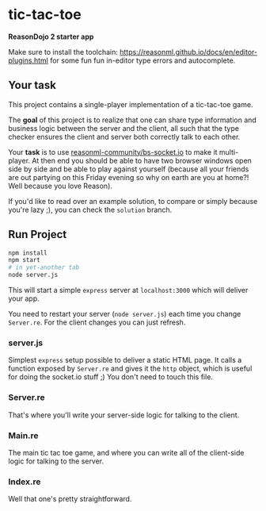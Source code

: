 # tic-tac-toe
**ReasonDojo 2 starter app**

Make sure to install the toolchain: https://reasonml.github.io/docs/en/editor-plugins.html for some fun fun in-editor type errors and autocomplete.

## Your task
This project contains a single-player implementation of a tic-tac-toe game. 

The **goal** of this project is to realize that one can share type information and business logic between the server and the client, all such that the type checker ensures the client and server both correctly talk to each other.

Your **task** is to use [reasonml-community/bs-socket.io](https://github.com/reasonml-community/bs-socket.io/tree/gadt) to make it multi-player. At then end you should be able to have two browser windows open side by side and be able to play against yourself (because all your friends are out partying on this Friday evening so why on earth are you at home?! Well because you love Reason).

If you'd like to read over an example solution, to compare or simply because you're lazy ;), you can check the `solution` branch.

## Run Project

```sh
npm install
npm start
# in yet-another tab
node server.js
```

This will start a simple `express` server at `localhost:3000` which will deliver your app.

You need to restart your server (`node server.js`) each time you change `Server.re`. For the client changes you can just refresh.

### server.js
Simplest `express` setup possible to deliver a static HTML page. It calls a function exposed by `Server.re` and gives it the `http` object, which is useful for doing the socket.io stuff ;)
You don't need to touch this file.


### Server.re
That's where you'll write your server-side logic for talking to the client.

### Main.re
The main tic tac toe game, and where you can write all of the client-side logic for talking to the server.

### Index.re
Well that one's pretty straightforward.

